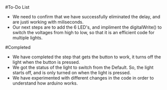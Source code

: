 #To-Do List

- We need to confirm that we have successfully eliminated the delay, and are justi working with miliseconds.
- Our next steps are to add the 6 LED's, and impliment the digitalWrite() to switch the voltages from high to low, so that it is an
efficient code for multiple lights.

#Completed

- We have completed the step that gets the button to work, it turns off the light when the button is pressed.
- We got the status of the light to switch from the Default. So, the light starts off, and is only turned on when the light is pressed.
- We have experimented with different changes in the code in order to understand how arduino works.
